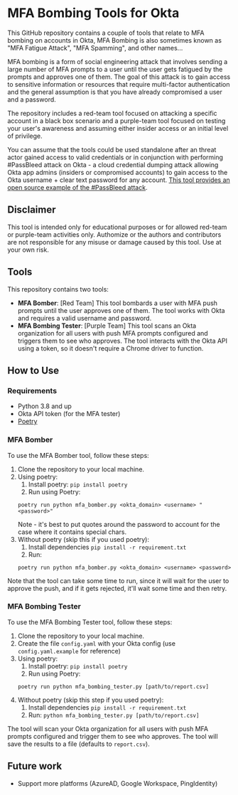 # MFA Bombing Tools for Okta
This GitHub repository contains a couple of tools that relate to MFA bombing on accounts in Okta, MFA Bombing is also sometimes known as "MFA Fatigue Attack", "MFA Spamming", and other names... 

MFA bombing is a form of social engineering attack that involves sending a large number of MFA prompts to a user until the user gets fatigued by the prompts and approves one of them. The goal of this attack is to gain access to sensitive information or resources that require multi-factor authentication and the general assumption is that you have already compromised a user and a password. 

The repository includes a red-team tool focused on attacking a specific account in a black box scenario and a purple-team tool focused on testing your user's awareness and assuming either insider access or an initial level of privilege. 

You can assume that the tools could be used standalone after an threat actor gained access to valid credentials or in conjunction with performing #PassBleed attack on Okta - a cloud credential dumping attack allowing Okta app admins (insiders or compromised accounts) to gain access to the Okta username + clear text password for any account. [This tool provides an open source example of the #PassBleed attack](https://github.com/authomize/okta_scim_attack_tool).


## Disclaimer
This tool is intended only for educational purposes or for allowed red-team or purple-team activities only. 
Authomize or the authors and contributors are not responsible for any misuse or damage caused by this tool. Use at your own risk.


## Tools
This repository contains two tools:

* **MFA Bomber**: [Red Team] This tool bombards a user with MFA push prompts until the user approves one of them. The tool works with Okta and requires a valid username and password.
* **MFA Bombing Tester**: [Purple Team] This tool scans an Okta organization for all users with push MFA prompts configured and triggers them to see who approves. The tool interacts with the Okta API using a token, so it doesn't require a Chrome driver to function. 


## How to Use

### Requirements
* Python 3.8 and up
* Okta API token (for the MFA tester)
* [Poetry](https://python-poetry.org/)

### MFA Bomber
To use the MFA Bomber tool, follow these steps:

1. Clone the repository to your local machine.
2. Using poetry:
   1. Install poetry: `pip install poetry`
   2. Run using Poetry: 
    ```commandline
    poetry run python mfa_bomber.py <okta_domain> <username> "<password>"
    ```
   Note - it's best to put quotes around the password to account for the case where it contains special chars.
3. Without poetry (skip this if you used poetry):
   1. Install dependencies `pip install -r requirement.txt`
   2. Run:
    ```commandline
    poetry run python mfa_bomber.py <okta_domain> <username> <password>
    ```

Note that the tool can take some time to run,
since it will wait for the user to approve the push,
and if it gets rejected, it'll wait some time and then retry.

### MFA Bombing Tester
To use the MFA Bombing Tester tool, follow these steps:

1. Clone the repository to your local machine.
2. Create the file `config.yaml` with your Okta config (use `config.yaml.example` for reference)
3. Using poetry:
   1. Install poetry: `pip install poetry`
   2. Run using Poetry: 
    ```commandline
    poetry run python mfa_bombing_tester.py [path/to/report.csv]
    ```
4. Without poetry (skip this step if you used poetry):
   1. Install dependencies `pip install -r requirement.txt`
   2. Run: `python mfa_bombing_tester.py [path/to/report.csv]`

The tool will scan your Okta organization for all users with push MFA prompts configured and trigger them to see who approves.
The tool will save the results to a file (defaults to `report.csv`).


## Future work
* Support more platforms (AzureAD, Google Workspace, PingIdentity)
